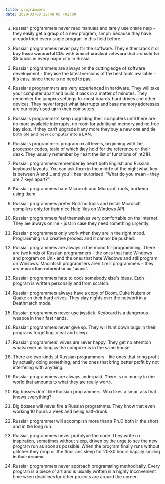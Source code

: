 ```yaml
---
title: programmers
date: 2020-03-08 22:49:00 +02:00
---
```


 1. Russian programmers never read manuals and rarely use online help - they easily get a grasp of a new program, simply because they have already tried every single program in this field before.

 2. Russian programmers never pay for the software. They either crack it or buy those wonderful CDs with tons of cracked software that are sold for $5 bucks in every major city in Russia.

 3. Russian programmers are always on the cutting edge of software development - they use the latest versions of the best tools available - it's easy, since there is no need to pay.

 4. Russians programmers are very experienced in hardware. They will take your computer apart and build it back in a matter of minutes. They remember the jumpers settings for most boards, hard drives and other devices. They never forget what interrupts and base memory addresses are currently used up in their computers.

 5. Russians programmers keep upgrading their computers until there are no more available interrupts, no room for additional memory and no free bay slots. If they can't upgrade it any more they buy a new one and tie both old and new computer into a LAN.

 6. Russians programmers program on all levels, beginning with the processor codes, table of which they hold for the reference on their desk. They usually remember by heart the list of functions of Int21H.

 7. Russian programmers remember by heart both English and Russian keyboard layouts. You can ask them in the middle of the night what key is between A and L and you'll hear surprised: "What do you mean - they are 7 keys apart?".

 8. Russian programmers hate Microsoft and Microsoft tools, but keep using them

 9. Russian programmers prefer Borland tools and install Microsoft compilers only for their nice Help files on Windows API.

10. Russian programmers feel themselves very comfortable on the Internet. They are always online - just in case they need something urgently.

11. Russian programmers only work when they are in the right mood. Programming is a creative process and it cannot be pushed.

12. Russian programmers are always in the mood for programming.
    There are two kinds of Russian programmers - the ones that hate Windows and program on Unix and the ones that hate Windows and still program on Windows. Macintosh programmers aren't real programmers - they are more often referred to as "users".

13. Russian programmers hate to code somebody else's ideas. Each program is written personally and from scratch.

14. Russian programmers always have a copy of Doom, Duke Nukem or Quake on their hard drives. They play nights over the network in a Deathmatch mode.

15. Russian programmers never use joystick. Keyboard is a dangerous weapon in their fast hands.

16. Russian programmers never give up. They will hunt down bugs in their programs forgetting to eat and sleep. 

17. Russian programmers' wives are never happy. They get no attention whatsoever as long as the computer is in the same house.

18. There are two kinds of Russian programmers - the ones that bring profit by actually doing something, and the ones that bring better profit by not interfering with anything.

19. Russian programmers are always underpaid. There is no money in the world that amounts to what they are really worth.

20. Big bosses don't like Russian programmers. Who likes a smart ass that knows everything?

21. Big bosses will never fire a Russian programmer. They know that even working 10 hours a week and being half-drunk

22. Russian programmer will accomplish more than a Ph.D both in the short and in the long run.

23. Russian programmers never prototype the code. They write on inspiration, sometimes without sleep, driven by the urge to see the new program run as soon as possible. When the program finally runs without glitches they drop on the floor and sleep for 20-30 hours happily smiling in their dreams.

24. Russian programmers never approach programming methodically. Every program is a piece of art and is usually written in a highly inconvenient time when deadlines for other projects are around the corner.